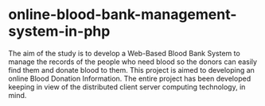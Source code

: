 # online-blood-bank-management-system-in-php
The aim of the study is to develop a Web-Based Blood Bank
System to manage the records of the people who need blood so the
donors can easily find them and donate blood to them.
This project is aimed to developing an online Blood
Donation Information. The entire project has been developed keeping
in view of the distributed client server computing technology, in mind.
